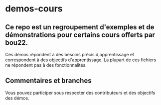 # demos-cours

## Ce repo est un regroupement d'exemples et de démonstrations pour certains cours offerts par bou22.

Ces démos répondent à des besoins précis d,apprentissage et correspondent à des objectifs d'apprentissage. 
La plupart de ces fichiers ne répondent pas à des fonctionnalités. 

## Commentaires et branches
Vous pouvez participer sous respecter des contributeurs et des objectifs des démos.